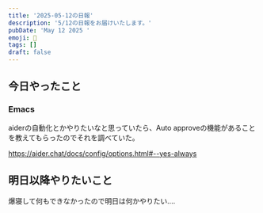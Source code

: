 ```yaml
---
title: '2025-05-12の日報'
description: '5/12の日報をお届けいたします。'
pubDate: 'May 12 2025 '
emoji: 🦊
tags: []
draft: false
---
```


## 今日やったこと

### Emacs

aiderの自動化とかやりたいなと思っていたら、Auto
approveの機能があることを教えてもらったのでそれを調べていた。

https://aider.chat/docs/config/options.html#--yes-always

## 明日以降やりたいこと

爆寝して何もできなかったので明日は何かやりたい....
